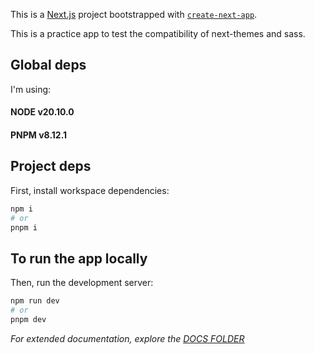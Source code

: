 This is a [Next.js](https://nextjs.org/) project bootstrapped with [`create-next-app`](https://github.com/vercel/next.js/tree/canary/packages/create-next-app).

This is a practice app to test the compatibility of next-themes and sass.

## Global deps

I'm using:

#### NODE v20.10.0

#### PNPM v8.12.1

## Project deps

First, install workspace dependencies:

```sh
npm i
# or
pnpm i
```

## To run the app locally

Then, run the development server:

```sh
npm run dev
# or
pnpm dev
```

_For extended documentation, explore the [DOCS FOLDER](./docs/)_
